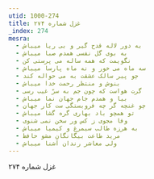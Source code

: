 ```yaml
---
utid: 1000-274
title: غزل شماره ۲۷۴
_index: 274
mesra:
  - به دور لاله قدح گیر و بی ریا میباش
  - به بوی گل نفسی همدم صبا میباش
  - نگویمت که همه ساله می پرستی کن
  - سه ماه می خور و نه ماه پارسا میباش
  - چو پیر سالک عشقت به می حواله کند
  - بنوش و منتظر رحمت خدا میباش
  - گرت هواست که چون جم به سرّ غیب رسی
  - بیا و همدم جام جهان نما میباش
  - چو غنچه گر چه فروبستگی ست کار جهان
  - تو همچو باد بهاری گره گشا میباش
  - وفا مجوی ز کس ور سخن نمی شنوی
  - به هرزه طالب سیمرغ و کیمیا میباش
  - مرید طاعت بیگانگان مشو حافظ
  - ولی معاشر رندان آشنا میباش
---
```

غزل شماره ۲۷۴
